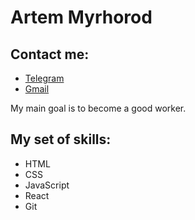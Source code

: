 # Artem Myrhorod
## Contact me:
* [Telegram](@ArtemMyrhorod "Telegram")
* [Gmail](mirgorodartem@gmail.com "Gmail")

My main goal is to become a good worker.

## My set of skills:
* HTML 
* CSS
* JavaScript
* React
* Git